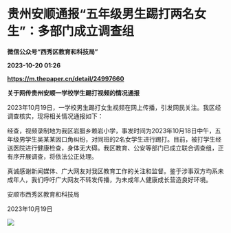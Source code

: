 # 贵州安顺通报“五年级男生踢打两名女生”：多部门成立调查组
**微信公众号“西秀区教育和科技局”**

**2023-10-20 01:26**

**https://m.thepaper.cn/detail/24997660**

**关于网传贵州安顺一学校学生踢打视频的情况通报**

2023年10月19日，一学校男生踢打女生视频在网上传播，引发网民关注。我区经调查核实，现将相关情况通报如下：

经查，视频录制地为我区岩腊乡赖岩小学，事发时间为2023年10月18日中午，五年级男学生吴某某因口角纠纷，对同班的2名女学生进行踢打。目前，被打学生经送医院进行健康检查，身体无大碍。我区教育、公安等部门已成立联合调查组，正有序开展调查，将依法公正处理。

真诚感谢新闻媒体、广大网友对我区教育工作的关注和监督。鉴于涉事双方均系未成年人，我们呼吁广大网友不转发传播，为未成年人健康成长营造良好环境。

安顺市西秀区教育和科技局

2023年10月19日

![](https://imagecloud.thepaper.cn/thepaper/image/274/879/644.jpg)